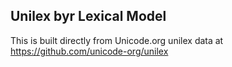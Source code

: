 Unilex byr Lexical Model
----------------------

This is built directly from Unicode.org unilex data at
https://github.com/unicode-org/unilex
